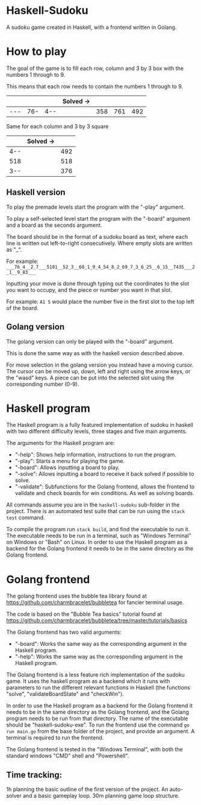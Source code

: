 # Haskell-Sudoku

A sudoku game created in Haskell, with a frontend written in Golang.

# How to play

The goal of the game is to fill each row, column and 3 by 3 box with the numbers 1 through to 9.

This means that each row needs to contain the numbers 1 through to 9.

||||  Solved ->  ||||
| - | - | - | - | - | - | - |
|---|76-|4--||358|761|492|

Same for each column and 3 by 3 square

||  Solved ->  ||
| - | - | - |
|4--||492|
|518||518|
|3--||376|

## Haskell version
To play the premade levels start the program with the "-play" argument.

To play a self-selected level start the program with the "-board" argument and a board as the seconds argument.

The board should be in the format of a sudoku board as text, where each line is written out left-to-right consecutively. Where empty slots are written as "_".

For example: `___76_4__2_7___5181__52_3__68_1_9_4_54_8_2_69_7_3_6_25__6_15__7435___2_1__9_83___`

Inputting your move is done through typing out the coordinates to the slot you want to occupy,
and the piece or number you want in that slot.

For example: `A1 5` would place the number five in the first slot to the top left of the board.

## Golang version
The golang version can only be played with the "-board" argument. 

This is done the same way as with the haskell version described above.

For move selection in the golang version you instead have a moving cursor.
The cursor can be moved up, down, left and right using the arrow keys, or the "wasd" keys.
A piece can be put into the selected slot using the corresponding number (0-9).

# Haskell program
The Haskell program is a fully featured implementation of sudoku in haskell with two different difficulty levels, three stages and five main arguments.

The arguments for the Haskell program are:

- "-help": Shows help information, instructions to run the program.
- "-play": Starts a menu for playing the game.
- "-board": Allows inputting a board to play.
- "-solve": Allows inputting a board to receive it back solved if possible to solve.
- "-validate": Subfunctions for the Golang frontend, allows the frontend to validate and check boards for win conditions. As well as solving boards.

All commands assume you are in the `haskell-sudoku` sub-folder in the project.
There is an automated test suite that can be run using the `stack test` command.

To compile the program run `stack build`, and find the executable to run it.
The executable needs to be run in a terminal, such as "Windows Terminal" on Windows or "Bash" on Linux.
In order to use the Haskell program as a backend for the Golang frontend it needs to be in the same directory as the Golang frontend.

# Golang frontend

The golang frontend uses the bubble tea library found at https://github.com/charmbracelet/bubbletea for fancier terminal usage.

The code is based on the "Bubble Tea basics" tutorial found at https://github.com/charmbracelet/bubbletea/tree/master/tutorials/basics

The Golang frontend has two valid arguments:

- "-board": Works the same way as the corresponding argument in the Haskell program.
- "-help": Works the same way as the corresponding argument in the Haskell program.

The Golang frontend is a less feature rich implementation of the sudoku game. It uses the haskell program as a backend which it runs with parameters to run the different relevant functions in Haskell (the functions "solve", "validateBoardState" and "checkWin").

In order to use the Haskell program as a backend for the Golang frontend it needs to be in the same directory as the Golang frontend, and the Golang program needs to be run from that directory. The name of the executable should be "haskell-sudoku-exe". To run the frontend use the command `go run main.go` from the base folder of the project, and provide an argument. A terminal is required to run the frontend.

The Golang frontend is tested in the "Windows Terminal", with both the standard windows "CMD" shell and "Powershell".

## Time tracking:
1h planning the basic outline of the first version of the project. An auto-solver and a basic gameplay loop.
30m planning game loop structure.
